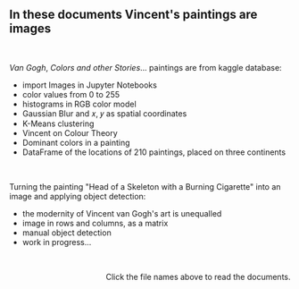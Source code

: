## In these documents Vincent's paintings are images
<br/>

*Van* *Gogh*, *Colors* *and* *other* *Stories*... paintings are from kaggle database:

- import Images in Jupyter Notebooks
- color values from 0 to 255
- histograms in RGB color model
- Gaussian Blur and 𝑥, 𝑦 as spatial coordinates
- K-Means clustering
- Vincent on Colour Theory
- Dominant colors in a painting
- DataFrame of the locations of 210 paintings, placed on three continents
<br/>

Turning the painting "Head of a Skeleton with a Burning Cigarette" into an image and applying object detection:

- the modernity of Vincent van Gogh's art is unequalled
- image in rows and columns, as a matrix
- manual object detection
- work in progress...
<br/>

<p align = "right"> Click the file names above to read the documents. </p>
